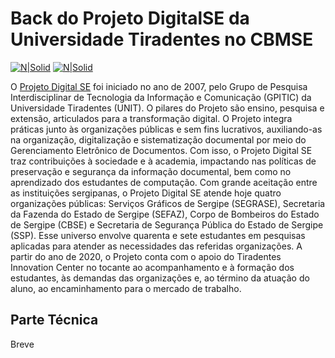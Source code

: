 # Back do Projeto DigitalSE da Universidade Tiradentes no CBMSE
[![N|Solid](https://tiradentesuniversity.github.io/academiamicrosoft/images/logounit2.png)](https://www.unit.br/se)
[![N|Solid](https://www.cbm.se.gov.br/wp-content/uploads/2020/06/toposite.jpg)](https://www.cbm.se.gov.br)

O [Projeto Digital SE](http://digitalse.org/) foi iniciado no ano de 2007, pelo Grupo de Pesquisa Interdisciplinar de Tecnologia da Informação e Comunicação (GPITIC) da Universidade Tiradentes (UNIT). O pilares do Projeto são ensino, pesquisa e extensão, articulados para a transformação digital. O Projeto integra práticas junto às organizações públicas e sem fins lucrativos, auxiliando-as na organização, digitalização e sistematização documental por meio do Gerenciamento Eletrônico de Documentos. Com isso, o Projeto Digital SE traz contribuições à sociedade e à academia, impactando nas políticas de preservação e segurança da informação documental, bem como no aprendizado dos estudantes de computação. Com grande aceitação entre as instituições sergipanas, o Projeto Digital SE atende hoje quatro organizações públicas: Serviços Gráficos de Sergipe (SEGRASE), Secretaria da Fazenda do Estado de Sergipe (SEFAZ), Corpo de Bombeiros do Estado de Sergipe (CBSE) e Secretaria de Segurança Pública do Estado de Sergipe (SSP). Esse universo envolve quarenta e sete estudantes em pesquisas aplicadas para atender as necessidades das referidas organizações. A partir do ano de 2020, o Projeto conta com o apoio do Tiradentes Innovation Center no tocante ao acompanhamento e à formação dos estudantes, às demandas das organizações e, ao término da atuação do aluno, ao encaminhamento para o mercado de trabalho. 

## Parte Técnica
Breve
